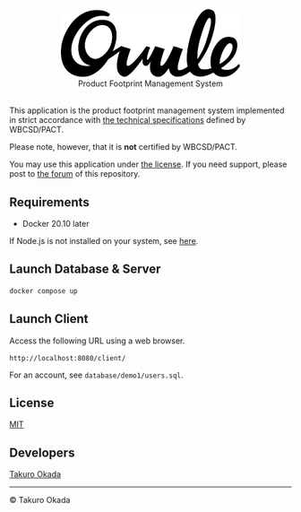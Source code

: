 <div align="center">
    <div>
        <picture>
            <source media="(prefers-color-scheme: dark)" srcset="images/title-w.svg"/>
            <img src="images/title.svg" width="320"/>
        </picture>
    </div>
    Product Footprint Management System
    <br/><br/>
</div>


This application is the product footprint management system implemented in strict accordance with [the technical specifications](https://wbcsd.github.io/tr/data-exchange-protocol/) defined by WBCSD/PACT.

Please note, however, that it is **not** certified by WBCSD/PACT.

You may use this application under [the license](LICENSE). If you need support, please post to [the forum](https://github.com/mill6-plat6aux/ovule/issues) of this repository.


## Requirements

* Docker 20.10 later

If Node.js is not installed on your system, see [here](https://nodejs.org/en/learn/getting-started/how-to-install-nodejs).


## Launch Database & Server

```sh
docker compose up
```

## Launch Client

Access the following URL using a web browser.

```
http://localhost:8080/client/
```

For an account, see `database/demo1/users.sql`.

## License

[MIT](LICENSE)


## Developers

[Takuro Okada](mailto:mill6.plat6aux@gmail.com)


---

&copy; Takuro Okada